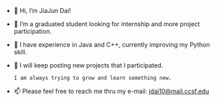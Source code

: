 - 👋 Hi, I’m JiaJun Dai!
- 👀 I’m a graduated student looking for internship and more project participation.
- 🌱 I have experience in Java and C++, currently improving my Python skill.
- 💞️ I will keep posting new projects that I participated.

      I am always trying to grow and learn something new.
      
- 📫 Please feel free to reach me thru my e-mail: jdai10@mail.ccsf.edu

<!---
DJJ547/DJJ547 is a ✨ special ✨ repository because its `README.md` (this file) appears on your GitHub profile.
You can click the Preview link to take a look at your changes.
--->
